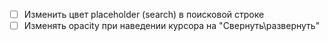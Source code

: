 - [ ] Изменить цвет placeholder (search) в поисковой строке
- [ ] Изменять opacity при наведении курсора на "Свернуть\развернуть"
